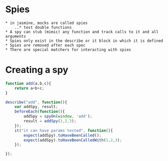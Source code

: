 # Spies
    * in jasmine, mocks are called spies
        ..* test double functions
    * A spy can stub (mimic) any function and track calls to it and all arguments
    * Spies only exist in the describe or it block in which it is defined
    * Spies are removed after each spec
    * There are special matchers for interacting with spies

# Creating a spy
```javascript
function add(a,b,c){
    return a+b+c;
}

describe("add", function(){
    var addSpy, result;
    beforeEach(function(){
        addSpy = spyOn(window, 'add');
        result = addSpy(1,2,3);
    });
    it("it can have params tested", function(){
        expect(addSpy).toHaveBeenCalled();
        expect(addSpy).toHaveBeenCalledWith(1,2,3);
    });

});

```